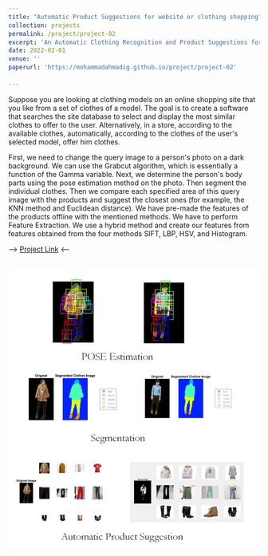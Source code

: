 ```yaml
---
title: "Automatic Product Suggestions for website or clothing shopping"
collection: projects
permalink: /project/project-02
excerpt: 'An Automatic Clothing Recognition and Product Suggestions for website or clothing shopping is proposed.'
date: 2022-02-01
venue: ''
paperurl: 'https://mohammadahmadig.github.io/project/project-02'

---
```

Suppose you are looking at clothing models on an online shopping site that you like from a set of clothes of a model. The goal is to create a software that searches the site database to select and display the most similar clothes to offer to the user. Alternatively, in a store, according to the available clothes, automatically, according to the clothes of the user's selected model, offer him clothes.

First, we need to change the query image to a person's photo on a dark background. We can use the Grabcut algorithm, which is essentially a function of the Gamma variable. Next, we determine the person's body parts using the pose estimation method on the photo. Then segment the individual clothes. Then we compare each specified area of this query image with the products and suggest the closest ones (for example, the KNN method and Euclidean distance). We have pre-made the features of the products offline with the mentioned methods. We have to perform Feature Extraction. We use a hybrid method and create our features from features obtained from the four methods SIFT, LBP, HSV, and Histogram.

--> [Project Link](https://github.com/MohammadAhmadig/Clothing-Recognition-and-Segmentation-for-Automatic-Product-Suggestions) <--


<br/><img src='/images/automatic-product.png'>
